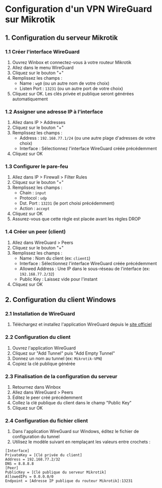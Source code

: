 # Configuration d'un VPN WireGuard sur Mikrotik

## 1. Configuration du serveur Mikrotik
### 1.1 Créer l'interface WireGuard
1. Ouvrez Winbox et connectez-vous à votre routeur Mikrotik
2. Allez dans le menu WireGuard
3. Cliquez sur le bouton "+"
4. Remplissez les champs :
   - Name : `wg0` (ou un autre nom de votre choix)
   - Listen Port : `13231` (ou un autre port de votre choix)
5. Cliquez sur OK. Les clés privée et publique seront générées automatiquement

### 1.2 Assigner une adresse IP à l'interface
1. Allez dans IP > Addresses
2. Cliquez sur le bouton "+"
3. Remplissez les champs :
   - Address : `192.168.77.1/24` (ou une autre plage d'adresses de votre choix)
   - Interface : Sélectionnez l'interface WireGuard créée précédemment
4. Cliquez sur OK

### 1.3 Configurer le pare-feu
1. Allez dans IP > Firewall > Filter Rules
2. Cliquez sur le bouton "+"
3. Remplissez les champs :
   - Chain : `input`
   - Protocol : `udp`
   - Dst. Port : `13231` (le port choisi précédemment)
   - Action : `accept`
4. Cliquez sur OK
5. Assurez-vous que cette règle est placée avant les règles DROP

### 1.4 Créer un peer (client)
1. Allez dans WireGuard > Peers
2. Cliquez sur le bouton "+"
3. Remplissez les champs :
   - Name : Nom du client (ex: `client1`)
   - Interface : Sélectionnez l'interface WireGuard créée précédemment
   - Allowed Address : Une IP dans le sous-réseau de l'interface (ex: `192.168.77.2/32`)
   - Public Key : Laissez vide pour l'instant
4. Cliquez sur OK



## 2. Configuration du client Windows

### 2.1 Installation de WireGuard

1. Téléchargez et installez l'application WireGuard depuis le [site officiel](https://www.wireguard.com/install/)

### 2.2 Configuration du client

1. Ouvrez l'application WireGuard
2. Cliquez sur "Add Tunnel" puis "Add Empty Tunnel"
3. Donnez un nom au tunnel (ex: `Mikrotik-VPN`)
4. Copiez la clé publique générée

### 2.3 Finalisation de la configuration du serveur

1. Retournez dans Winbox
2. Allez dans WireGuard > Peers
3. Éditez le peer créé précédemment
4. Collez la clé publique du client dans le champ "Public Key"
5. Cliquez sur OK

### 2.4 Configuration du fichier client
1. Dans l'application WireGuard sur Windows, éditez le fichier de configuration du tunnel
2. Utilisez le modèle suivant en remplaçant les valeurs entre crochets :

```
[Interface]
PrivateKey = [Clé privée du client]
Address = 192.168.77.2/32
DNS = 8.8.8.8
[Peer]
PublicKey = [Clé publique du serveur Mikrotik]
AllowedIPs = 0.0.0.0/0
Endpoint = [Adresse IP publique du routeur Mikrotik]:13231
```
